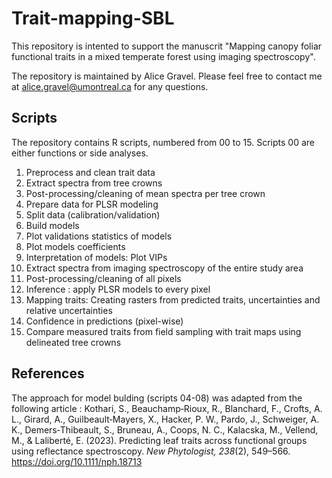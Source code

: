 # Trait-mapping-SBL

This repository is intented to support the manuscrit "Mapping canopy foliar functional traits in a mixed temperate forest using imaging spectroscopy".

The repository is maintained by Alice Gravel. Please feel free to contact me at alice.gravel@umontreal.ca for any questions.

## Scripts

The repository contains R scripts, numbered from 00 to 15. Scripts 00 are either functions or side analyses.

01. Preprocess and clean trait data
02. Extract spectra from tree crowns
03. Post-processing/cleaning of mean spectra per tree crown
04. Prepare data for PLSR modeling
05. Split data (calibration/validation)
06. Build models
07. Plot validations statistics of models
08. Plot models coefficients
09. Interpretation of models: Plot VIPs
10. Extract spectra from imaging spectroscopy of the entire study area
11. Post-processing/cleaning of all pixels
12. Inference : apply PLSR models to every pixel
13. Mapping traits: Creating rasters from predicted traits, uncertainties and relative uncertainties 
14. Confidence in predictions (pixel-wise)
15. Compare measured traits from field sampling with trait maps using delineated tree crowns

## References

The approach for model bulding (scripts 04-08) was adapted from the following article :
Kothari, S., Beauchamp‐Rioux, R., Blanchard, F., Crofts, A. L., Girard, A., Guilbeault‐Mayers, X., Hacker, P. W., Pardo, J., Schweiger, A. K., Demers‐Thibeault, S., Bruneau, A., Coops, N. C., Kalacska, M., Vellend, M., & Laliberté, E. (2023). Predicting leaf traits across functional groups using reflectance spectroscopy. _New Phytologist, 238_(2), 549–566. https://doi.org/10.1111/nph.18713